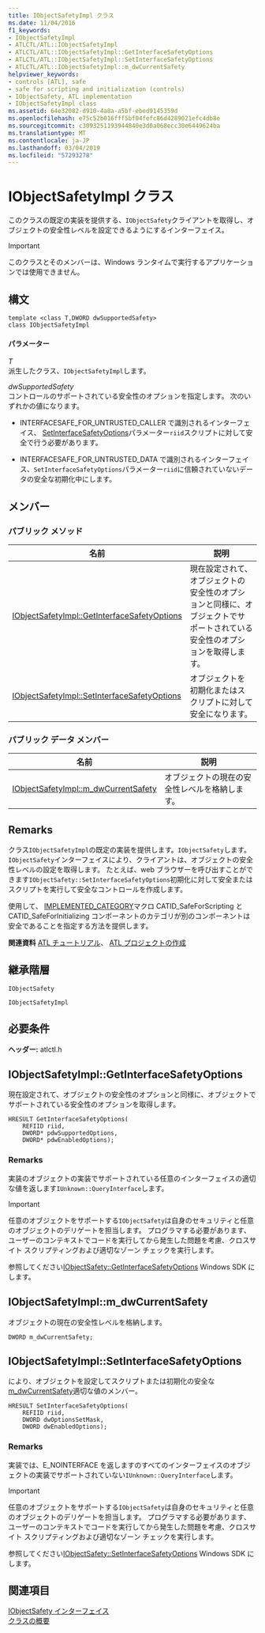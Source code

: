 ```yaml
---
title: IObjectSafetyImpl クラス
ms.date: 11/04/2016
f1_keywords:
- IObjectSafetyImpl
- ATLCTL/ATL::IObjectSafetyImpl
- ATLCTL/ATL::IObjectSafetyImpl::GetInterfaceSafetyOptions
- ATLCTL/ATL::IObjectSafetyImpl::SetInterfaceSafetyOptions
- ATLCTL/ATL::IObjectSafetyImpl::m_dwCurrentSafety
helpviewer_keywords:
- controls [ATL], safe
- safe for scripting and initialization (controls)
- IObjectSafety, ATL implementation
- IObjectSafetyImpl class
ms.assetid: 64e32082-d910-4a8a-a5bf-ebed9145359d
ms.openlocfilehash: e75c52b016fff5bf04fefc86d4289021efc4db8e
ms.sourcegitcommit: c3093251193944840e3d0a068ecc30e6449624ba
ms.translationtype: MT
ms.contentlocale: ja-JP
ms.lasthandoff: 03/04/2019
ms.locfileid: "57293278"
---
```

# <a name="iobjectsafetyimpl-class"></a>IObjectSafetyImpl クラス

このクラスの既定の実装を提供する、`IObjectSafety`クライアントを取得し、オブジェクトの安全性レベルを設定できるようにするインターフェイス。

> [!IMPORTANT]
>  このクラスとそのメンバーは、Windows ランタイムで実行するアプリケーションでは使用できません。

## <a name="syntax"></a>構文

```
template <class T,DWORD dwSupportedSafety>
class IObjectSafetyImpl
```

#### <a name="parameters"></a>パラメーター

*T*<br/>
派生したクラス、`IObjectSafetyImpl`します。

*dwSupportedSafety*<br/>
コントロールのサポートされている安全性のオプションを指定します。 次のいずれかの値になります。

- INTERFACESAFE_FOR_UNTRUSTED_CALLER で識別されるインターフェイス、 [SetInterfaceSafetyOptions](#setinterfacesafetyoptions)パラメーター`riid`スクリプトに対して安全で行う必要があります。

- INTERFACESAFE_FOR_UNTRUSTED_DATA で識別されるインターフェイス、`SetInterfaceSafetyOptions`パラメーター`riid`に信頼されていないデータの安全な初期化中にします。

## <a name="members"></a>メンバー

### <a name="public-methods"></a>パブリック メソッド

|名前|説明|
|----------|-----------------|
|[IObjectSafetyImpl::GetInterfaceSafetyOptions](#getinterfacesafetyoptions)|現在設定されて、オブジェクトの安全性のオプションと同様に、オブジェクトでサポートされている安全性のオプションを取得します。|
|[IObjectSafetyImpl::SetInterfaceSafetyOptions](#setinterfacesafetyoptions)|オブジェクトを初期化またはスクリプトに対して安全になります。|

### <a name="public-data-members"></a>パブリック データ メンバー

|名前|説明|
|----------|-----------------|
|[IObjectSafetyImpl::m_dwCurrentSafety](#m_dwcurrentsafety)|オブジェクトの現在の安全性レベルを格納します。|

## <a name="remarks"></a>Remarks

クラス`IObjectSafetyImpl`の既定の実装を提供します。`IObjectSafety`します。 `IObjectSafety`インターフェイスにより、クライアントは、オブジェクトの安全性レベルの設定を取得します。 たとえば、web ブラウザーを呼び出すことができます`IObjectSafety::SetInterfaceSafetyOptions`初期化に対して安全またはスクリプトを実行して安全なコントロールを作成します。

使用して、 [IMPLEMENTED_CATEGORY](category-macros.md#implemented_category)マクロ CATID_SafeForScripting と CATID_SafeForInitializing コンポーネントのカテゴリが別のコンポーネントは安全であることを指定する方法を提供します。

**関連資料** [ATL チュートリアル](../../atl/active-template-library-atl-tutorial.md)、 [ATL プロジェクトの作成](../../atl/reference/creating-an-atl-project.md)

## <a name="inheritance-hierarchy"></a>継承階層

`IObjectSafety`

`IObjectSafetyImpl`

## <a name="requirements"></a>必要条件

**ヘッダー:** atlctl.h

##  <a name="getinterfacesafetyoptions"></a>  IObjectSafetyImpl::GetInterfaceSafetyOptions

現在設定されて、オブジェクトの安全性のオプションと同様に、オブジェクトでサポートされている安全性のオプションを取得します。

```
HRESULT GetInterfaceSafetyOptions(
    REFIID riid,
    DWORD* pdwSupportedOptions,
    DWORD* pdwEnabledOptions);
```

### <a name="remarks"></a>Remarks

実装のオブジェクトの実装でサポートされている任意のインターフェイスの適切な値を返します`IUnknown::QueryInterface`します。

> [!IMPORTANT]
>  任意のオブジェクトをサポートする`IObjectSafety`は自身のセキュリティと任意のオブジェクトのデリゲートを担当します。 プログラマする必要があります、ユーザーのコンテキストでコードを実行してから発生した問題を考慮、クロスサイト スクリプティングおよび適切なゾーン チェックを実行します。

参照してください[IObjectSafety::GetInterfaceSafetyOptions](https://msdn.microsoft.com/library/aa768223.aspx) Windows SDK にします。

##  <a name="m_dwcurrentsafety"></a>  IObjectSafetyImpl::m_dwCurrentSafety

オブジェクトの現在の安全性レベルを格納します。

```
DWORD m_dwCurrentSafety;
```

##  <a name="setinterfacesafetyoptions"></a>  IObjectSafetyImpl::SetInterfaceSafetyOptions

により、オブジェクトを設定してスクリプトまたは初期化の安全な[m_dwCurrentSafety](#m_dwcurrentsafety)適切な値のメンバー。

```
HRESULT SetInterfaceSafetyOptions(
    REFIID riid,
    DWORD dwOptionsSetMask,
    DWORD dwEnabledOptions);
```

### <a name="remarks"></a>Remarks

実装では、E_NOINTERFACE を返しますのすべてのインターフェイスのオブジェクトの実装でサポートされていない`IUnknown::QueryInterface`します。

> [!IMPORTANT]
>  任意のオブジェクトをサポートする`IObjectSafety`は自身のセキュリティと任意のオブジェクトのデリゲートを担当します。 プログラマする必要があります、ユーザーのコンテキストでコードを実行してから発生した問題を考慮、クロスサイト スクリプティングおよび適切なゾーン チェックを実行します。

参照してください[IObjectSafety::SetInterfaceSafetyOptions](https://msdn.microsoft.com/library/aa768225.aspx) Windows SDK にします。

## <a name="see-also"></a>関連項目

[IObjectSafety インターフェイス](https://msdn.microsoft.com/library/aa768224.aspx)<br/>
[クラスの概要](../../atl/atl-class-overview.md)
